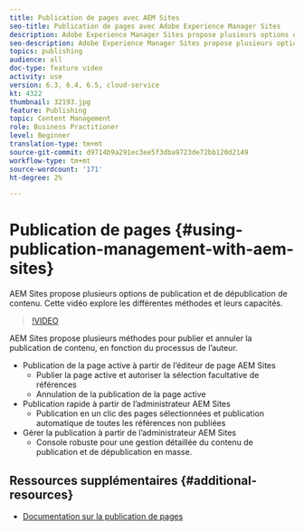 ```yaml
---
title: Publication de pages avec AEM Sites
seo-title: Publication de pages avec Adobe Experience Manager Sites
description: Adobe Experience Manager Sites propose plusieurs options de publication et de dépublication de contenu. Cette vidéo explore les différentes méthodes et leurs capacités.
seo-description: Adobe Experience Manager Sites propose plusieurs options de publication et de dépublication de contenu. Cette vidéo explore les différentes méthodes et leurs capacités.
topics: publishing
audience: all
doc-type: feature video
activity: use
version: 6.3, 6.4, 6.5, cloud-service
kt: 4322
thumbnail: 32193.jpg
feature: Publishing
topic: Content Management
role: Business Practitioner
level: Beginner
translation-type: tm+mt
source-git-commit: d9714b9a291ec3ee5f3dba9723de72bb120d2149
workflow-type: tm+mt
source-wordcount: '171'
ht-degree: 2%

---
```



# Publication de pages {#using-publication-management-with-aem-sites}

AEM Sites propose plusieurs options de publication et de dépublication de contenu. Cette vidéo explore les différentes méthodes et leurs capacités.

>[!VIDEO](https://video.tv.adobe.com/v/32193?quality=12&learn=on)

AEM Sites propose plusieurs méthodes pour publier et annuler la publication de contenu, en fonction du processus de l’auteur.

* Publication de la page active à partir de l’éditeur de page AEM Sites
   * Publier la page active et autoriser la sélection facultative de références
   * Annulation de la publication de la page active
* Publication rapide à partir de l’administrateur AEM Sites
   * Publication en un clic des pages sélectionnées et publication automatique de toutes les références non publiées
* Gérer la publication à partir de l’administrateur AEM Sites
   * Console robuste pour une gestion détaillée du contenu de publication et de dépublication en masse.

## Ressources supplémentaires {#additional-resources}

* [Documentation sur la publication de pages](https://docs.adobe.com/content/help/en/experience-manager-65/authoring/authoring/publishing-pages.html)
